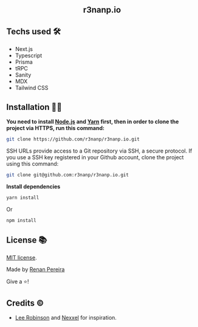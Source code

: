 <div align="center">
<h2>r3nanp.io</h2>
</div>


## Techs used 🛠
- Next.js
- Typescript
- Prisma
- tRPC
- Sanity
- MDX
- Tailwind CSS

## Installation 👷‍♂️

**You need to install [Node.js](https://nodejs.org/en/download/) and [Yarn](https://yarnpkg.com/) first, then in order to clone the project via HTTPS, run this command:**

```sh
git clone https://github.com/r3nanp/r3nanp.io.git
```

SSH URLs provide access to a Git repository via SSH, a secure protocol. If you use a SSH key registered in your Github account, clone the project using this command:

```sh
git clone git@github.com:r3nanp/r3nanp.io.git
```

**Install dependencies**

```sh
yarn install
```

Or

```sh
npm install
```

## License 📚

[MIT license](LICENSE).

Made by [Renan Pereira](https://github.com/r3nanp)

Give a ⭐️!

## Credits ©️
- [Lee Robinson](https://leerob.io/) and [Nexxel](https://www.nexxel.dev/) for inspiration.
